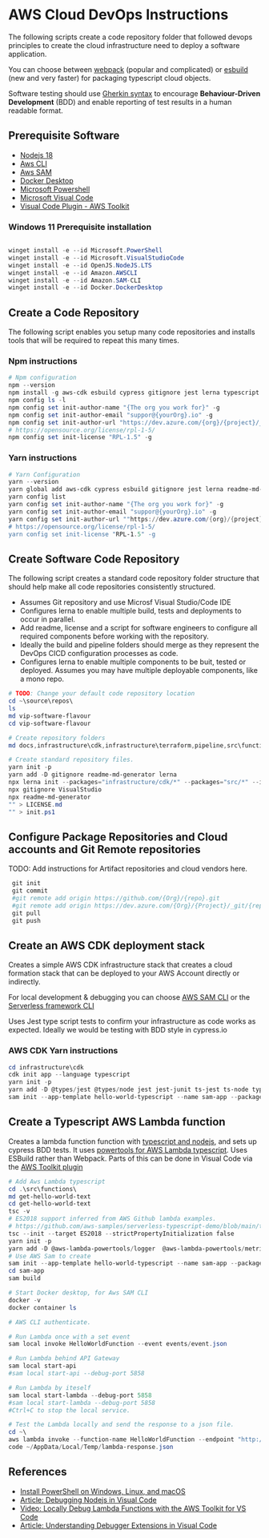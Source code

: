
# AWS Cloud DevOps Instructions

The following scripts create a code repository folder that followed devops principles to create the cloud infrastructure need to deploy a software application.

You can choose between [webpack](https://webpack.js.org/guides/getting-started/) (popular and complicated) or [esbuild](https://esbuild.github.io/getting-started/#install-esbuild) (new and very faster) for packaging typescript cloud objects.

Software testing should use [Gherkin syntax](https://cucumber.io/docs/gherkin/reference/) to encourage **Behaviour-Driven Development** (BDD) and enable reporting of test results in a human readable format.

## Prerequisite Software

- [Nodejs 18](https://nodejs.org/en/download)
- [Aws CLI](https://docs.aws.amazon.com/cli/latest/userguide/getting-started-install.html)
- [Aws SAM](https://docs.aws.amazon.com/cli/latest/userguide/getting-started-install.html)
- [Docker Desktop](https://www.docker.com/products/docker-desktop/)
- [Microsoft Powershell](https://learn.microsoft.com/en-us/powershell/scripting/install/installing-powershell)
- [Microsoft Visual Code](https://code.visualstudio.com/download)
- [Visual Code Plugin - AWS Toolkit](https://marketplace.visualstudio.com/items?itemName=AmazonWebServices.aws-toolkit-vscode)

### Windows 11 Prerequisite installation

```Powershell

winget install -e --id Microsoft.PowerShell
winget install -e --id Microsoft.VisualStudioCode
winget install -e --id OpenJS.NodeJS.LTS
winget install -e --id Amazon.AWSCLI
winget install -e --id Amazon.SAM-CLI
winget install -e --id Docker.DockerDesktop
```

## Create a Code Repository

The following script enables you setup many code repositories and installs tools that will be required to repeat this many times.

### Npm instructions

``` Powershell
# Npm configuration
npm --version
npm install -g aws-cdk esbuild cypress gitignore jest lerna typescript webpack webpack-cli yarn 
npm config ls -l
npm config set init-author-name "{The org you work for}" -g 
npm config set init-author-email "suppor@{yourOrg}.io" -g 
npm config set init-author-url "https://dev.azure.com/{org}/{project}/_git/" -g 
# https://opensource.org/license/rpl-1-5/
npm config set init-license "RPL-1.5" -g 
```

### Yarn instructions

```Powershell
# Yarn Configuration
yarn --version
yarn global add aws-cdk cypress esbuild gitignore jest lerna readme-md-generator typescript webpack webpack-cli
yarn config list
yarn config set init-author-name "{The org you work for}" -g 
yarn config set init-author-email "suppor@{yourOrg}.io" -g
yarn config set init-author-url ""https://dev.azure.com/{org}/{project}/_git/" -g
# https://opensource.org/license/rpl-1-5/
yarn config set init-license "RPL-1.5" -g
```

## Create Software Code Repository

The following script creates a standard code repository folder structure that should help make all code repositories consistently structured.

- Assumes Git repository and use Microsf Visual Studio/Code IDE
- Configures lerna to enable multiple build, tests and deployments to occur in parallel.
- Add readme, license and a script for software engineers to configure all required components before working with the repository.
- Ideally the build and pipeline folders should merge as they represent the DevOps CICD configuration processes as code.
- Configures lerna to enable multiple components to be buit, tested or deployed. Assumes you may have multiple deployable components, like a mono repo.

```Powershell
# TODO: Change your default code repository location
cd ~\source\repos\
ls
md vip-software-flavour
cd vip-software-flavour

# Create repository folders
md docs,infrastructure\cdk,infrastructure\terraform,pipeline,src\functions,src\website,src\endpoint,src\api

# Create standard repository files.
yarn init -p
yarn add -D gitignore readme-md-generator lerna 
npx lerna init --packages="infrastructure/cdk/*" --packages="src/*" --independent
npx gitignore VisualStudio
npx readme-md-generator
"" > LICENSE.md
"" > init.ps1
```

## Configure Package Repositories and Cloud accounts and Git Remote repositories

TODO: Add instructions for Artifact repositories and cloud vendors here.

```Powershell
 git init
 git commit
 #git remote add origin https://github.com/{Org}/{repo}.git
 #git remote add origin https://dev.azure.com/{Org}/{Project}/_git/{repo}
 git pull
 git push
 ```

## Create an AWS CDK deployment stack

Creates a simple AWS CDK infrastructure stack that creates a cloud formation stack that can be deployed to your AWS Account directly or indirectly.

For local development & debugging you can choose [AWS SAM CLI](https://docs.aws.amazon.com/serverless-application-model/latest/developerguide/serverless-getting-started-hello-world.html) or the [Serverless framework CLI](https://www.serverless.com/console/docs)

Uses Jest type script tests to confirm your infrastructure as code works as expected. Ideally we would be testing with BDD style in cypress.io

### AWS CDK Yarn instructions

```Powershell
cd infrastructure\cdk
cdk init app --language typescript
yarn init -p
yarn add -D @types/jest @types/node jest jest-junit ts-jest ts-node typescript
sam init --app-template hello-world-typescript --name sam-app --package-type Zip --runtime nodejs18.x

```

## Create a Typescript AWS Lambda function

Creates a lambda function function with [typescript and nodejs](https://docs.aws.amazon.com/lambda/latest/dg/lambda-nodejs.html#designate-es-module), and sets up cypress BDD tests. It uses [powertools for AWS Lambda typescript](https://docs.powertools.aws.dev/lambda/typescript/latest/). Uses ESBuild rather than Webpack. Parts of this can be done in Visual Code via the [AWS Toolkit plugin](https://marketplace.visualstudio.com/items?itemName=AmazonWebServices.aws-toolkit-vscode)

```Powershell
# Add Aws Lambda typescript
cd .\src\functions\
md get-hello-world-text
cd get-hello-world-text
tsc -v
# ES2018 support inferred from AWS Github lambda examples. 
# https://github.com/aws-samples/serverless-typescript-demo/blob/main/tsconfig.json
tsc --init --target ES2018 --strictPropertyInitialization false
yarn init -p
yarn add -D @aws-lambda-powertools/logger  @aws-lambda-powertools/metrics @aws-lambda-powertools/tracer @aws-sdk/client-lambda @types/aws-lambda @types/node aws-cdk esbuild
# Use AWS Sam to create 
sam init --app-template hello-world-typescript --name sam-app --package-type Zip --runtime nodejs18.x
cd sam-app
sam build

# Start Docker desktop, for Aws SAM CLI
docker -v
docker container ls

# AWS CLI authenticate.

# Run Lambda once with a set event
sam local invoke HelloWorldFunction --event events/event.json

# Run Lambda behind API Gateway 
sam local start-api
#sam local start-api --debug-port 5858

# Run Lambda by iteself
sam local start-lambda --debug-port 5858
#sam local start-lambda --debug-port 5858
#Ctrl+C to stop the local service.

# Test the Lambda locally and send the response to a json file.
cd ~\
aws lambda invoke --function-name HelloWorldFunction --endpoint "http://127.0.0.1:3001" AppData/Local/Temp/lambda-response.json
code ~/AppData/Local/Temp/lambda-response.json
```

## References

- [Install PowerShell on Windows, Linux, and macOS](https://learn.microsoft.com/en-us/powershell/scripting/install/installing-powershell?view=powershell-7.3)
- [Article: Debugging Nodejs in Visual Code](https://dakshika.medium.com/remote-debug-node-js-application-using-visual-studio-code-dc0fa0b4dec4)
- [Video: Locally Debug Lambda Functions with the AWS Toolkit for VS Code](https://www.youtube.com/watch?v=FINV-VmCXms)
- [Article: Understanding Debugger Extensions in Visual Code](https://code.visualstudio.com/api/extension-guides/debugger-extension#anatomy-of-the-package.json-of-a-debugger-extension)

